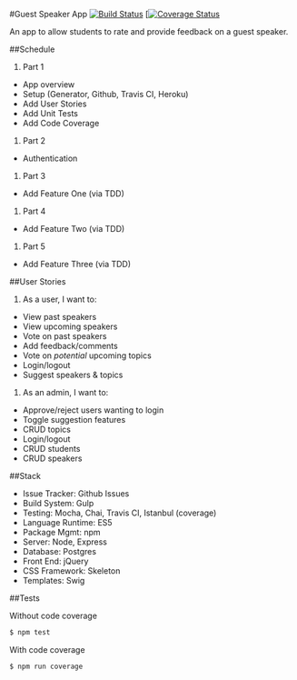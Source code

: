 #Guest Speaker App
[![Build Status](https://travis-ci.org/ErikAbrahamson/guest-speaker-app.svg?branch=master)](https://travis-ci.org/ErikAbrahamson/guest-speaker-app) [[![Coverage Status](https://coveralls.io/repos/ErikAbrahamson/guest-speaker-app/badge.svg?branch=master&service=github)](https://coveralls.io/github/ErikAbrahamson/guest-speaker-app?branch=master)  

An app to allow students to rate and provide feedback on a guest speaker.

##Schedule  

1. Part 1
  * App overview
  * Setup (Generator, Github, Travis CI, Heroku)
  * Add User Stories
  * Add Unit Tests
  * Add Code Coverage
1. Part 2
  * Authentication
1. Part 3
  * Add Feature One (via TDD)
1. Part 4
  * Add Feature Two (via TDD)
1. Part 5
  * Add Feature Three (via TDD)  

##User Stories

1. As a user, I want to:
  * View past speakers
  * View upcoming speakers
  * Vote on past speakers
  * Add feedback/comments
  * Vote on *potential* upcoming topics
  * Login/logout
  * Suggest speakers & topics
1. As an admin, I want to:
  * Approve/reject users wanting to login
  * Toggle suggestion features
  * CRUD topics
  * Login/logout
  * CRUD students
  * CRUD speakers

##Stack

* Issue Tracker: Github Issues
* Build System: Gulp
* Testing: Mocha, Chai, Travis CI, Istanbul (coverage)
* Language Runtime: ES5
* Package Mgmt: npm
* Server: Node, Express
* Database: Postgres
* Front End: jQuery
* CSS Framework: Skeleton
* Templates: Swig

##Tests  

Without code coverage  
```sh
$ npm test
```
With code coverage  
```sh
$ npm run coverage
```
